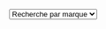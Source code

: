 <select name="Marque" id="marqueSelect">
    <label>Recherche par marque</label>
    <option value="">Recherche par marque</option>
    [STORPROC Boutique/Marque/Actif=1|M|0|1000|Nom|ASC]
    <option value="[!M::Url!]">[!M::Nom!]</option>
    [/STORPROC]
</select>
<script>
    $('#marqueSelect').change(function() {
        console.log('selection d une marque',$(this).val());
        document.location.replace('/[!Sys::getMenu(Boutique/Marque)!]/'+$(this).val());
    })
</script>
